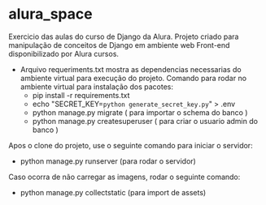 # alura_space
Exercicio das aulas do curso de Django da Alura.
Projeto criado para manipulação de conceitos de Django em ambiente web
Front-end disponibilizado por Alura cursos.

- Arquivo requeriments.txt mostra as dependencias necessarias do ambiente 
virtual para execução do projeto.
Comando para rodar no ambiente virtual para instalação dos pacotes:
  - pip install -r requirements.txt
  - echo "SECRET_KEY=`python generate_secret_key.py`" > .env
  - python manage.py migrate ( para importar o schema do banco )
  - python manage.py createsuperuser ( para criar o usuario admin do banco )

Apos o clone do projeto, use o seguinte comando para iniciar o servidor:
  - python manage.py runserver (para rodar o servidor)

Caso ocorra de não carregar as imagens, rodar o seguinte comando:
  - python manage.py collectstatic (para import de assets)